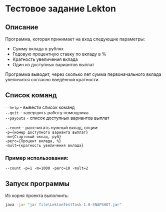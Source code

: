 # Тестовое задание Lekton

## Описание
Программа, которая принимает на вход следующие параметры:
- Сумму вклада в рублях
- Годовую процентную ставку по вкладу в %
- Кратность увеличения вклада
- Один из доступных вариантов выплат

Программа выводит, через сколько лет сумма первоначального вклада увеличится согласно введённой кратности.

## Список команд

`--help` - вывести список команд  
`--quit` - завершить работу помощника  
`--payouts` - список доступных вариантов выплат  

`--count` - рассчитать нужный вклад, опции:  
`-p={номер доступного варианта выплат}`  
`-m={Стартовый вклад, руб}`  
`-perc={Процент вклада, %}`  
`-mult={кратность увеличения вклада}`  

### Пример использования:

`--count -p=1 -m=1000 -perc=10 -mult=2`

## Запуск программы 
Из корня проекта выполнить:
```bash
java -jar "jar file\LektonTestTask-1.0-SNAPSHOT.jar"

